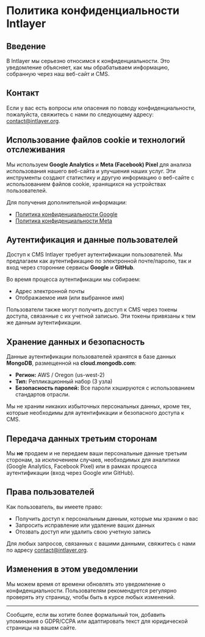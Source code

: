 # Политика конфиденциальности Intlayer

## Введение

В Intlayer мы серьезно относимся к конфиденциальности. Это уведомление объясняет, как мы обрабатываем информацию, собранную через наш веб-сайт и CMS.

## Контакт

Если у вас есть вопросы или опасения по поводу конфиденциальности, пожалуйста, свяжитесь с нами по следующему адресу: [contact@intlayer.org](mailto:contact@intlayer.org).

## Использование файлов cookie и технологий отслеживания

Мы используем **Google Analytics** и **Meta (Facebook) Pixel** для анализа использования нашего веб-сайта и улучшения наших услуг. Эти инструменты создают статистику и другую информацию о веб-сайте с использованием файлов cookie, хранящихся на устройствах пользователей.

Для получения дополнительной информации:

- [Политика конфиденциальности Google](https://policies.google.com/privacy)
- [Политика конфиденциальности Meta](https://www.facebook.com/privacy/policy)

## Аутентификация и данные пользователей

Доступ к CMS Intlayer требует аутентификации пользователей. Мы предлагаем как аутентификацию по электронной почте/паролю, так и вход через сторонние сервисы **Google** и **GitHub**.

Во время процесса аутентификации мы собираем:

- Адрес электронной почты
- Отображаемое имя (или выбранное имя)

Пользователи также могут получить доступ к CMS через токены доступа, связанные с их учетной записью. Эти токены привязаны к тем же данным аутентификации.

## Хранение данных и безопасность

Данные аутентификации пользователей хранятся в базе данных **MongoDB**, размещенной на **cloud.mongodb.com**:

- **Регион:** AWS / Oregon (us-west-2)
- **Тип:** Репликационный набор (3 узла)
- **Безопасность паролей:** Все пароли хэшируются с использованием стандартов отрасли.

Мы не храним никаких избыточных персональных данных, кроме тех, которые необходимы для аутентификации и безопасного доступа к CMS.

## Передача данных третьим сторонам

Мы **не** продаем и не передаем ваши персональные данные третьим сторонам, за исключением случаев, необходимых для аналитики (Google Analytics, Facebook Pixel) или в рамках процесса аутентификации (вход через Google или GitHub).

## Права пользователей

Как пользователь, вы имеете право:

- Получить доступ к персональным данным, которые мы храним о вас
- Запросить исправление или удаление ваших данных
- Отозвать доступ или удалить свою учетную запись

Для любых запросов, связанных с вашими данными, свяжитесь с нами по адресу [contact@intlayer.org](mailto:contact@intlayer.org).

## Изменения в этом уведомлении

Мы можем время от времени обновлять это уведомление о конфиденциальности. Пользователям рекомендуется регулярно проверять эту страницу, чтобы быть в курсе любых изменений.

---

Сообщите, если вы хотите более формальный тон, добавить упоминания о GDPR/CCPA или адаптировать текст для юридической страницы на вашем сайте.
